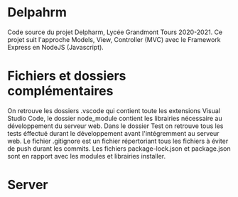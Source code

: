 # Delpahrm
Code source du projet Delpharm, Lycée Grandmont Tours 2020-2021.
Ce projet suit l'approche Models, View, Controller (MVC) avec le Framework Express en NodeJS (Javascript).

# Fichiers et dossiers complémentaires
On retrouve les dossiers .vscode qui contient toute les extensions Visual Studio Code, le dossier node_module  contient les librairies nécessaire au développement du serveur web.
Dans le dossier Test on retrouve tous les tests éffectué durant le développement avant l'intégremment au serveur web.
Le fichier .gitignore est un fichier répertoriant tous les fichiers à éviter de push durant les commits.
Les fichiers package-lock.json et package.json sont en rapport avec les modules et librairies installer.

# Server
